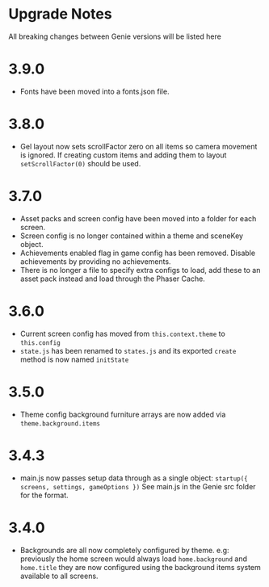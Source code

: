 # Upgrade Notes
All breaking changes between Genie versions will be listed here

# 3.9.0
* Fonts have been moved into a fonts.json file.

# 3.8.0
* Gel layout now sets scrollFactor zero on all items so camera movement is ignored.
If creating custom items and adding them to layout `setScrollFactor(0)` should be used.

# 3.7.0
* Asset packs and screen config have been moved into a folder for each screen.
* Screen config is no longer contained within a theme and sceneKey object.
* Achievements enabled flag in game config has been removed. Disable achievements by providing no achievements.
* There is no longer a file to specify extra configs to load, add these to an asset pack instead and load through the Phaser Cache.

# 3.6.0
* Current screen config has moved from `this.context.theme` to `this.config`
* `state.js` has been renamed to `states.js` and its exported `create` method is now named `initState`

# 3.5.0
* Theme config background furniture arrays are now added via `theme.background.items`

# 3.4.3
* main.js now passes setup data through as a single object:
`startup({ screens, settings, gameOptions })`
See main.js in the Genie src folder for the format.

# 3.4.0
* Backgrounds are all now completely configured by theme.
e.g: previously the home screen would always load `home.background` and `home.title`
they are now configured using the background items system available to all screens.
